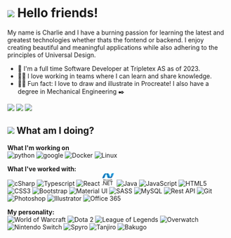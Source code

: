 <h1><img src = "https://raw.githubusercontent.com/MartinHeinz/MartinHeinz/master/wave.gif" width =50> Hello friends!  </h1>
<p align='center'>
 
My name is Charlie and I have a burning passion for learning the latest and greatest technologies whether thats the fontend or backend. I enjoy creating beautiful and meaningful applications while also adhering to the principles of Universal Design. 

- 💼 I'm a full time Software Developer at Tripletex AS as of 2023. 
- 👯‍♂️ I love working in teams where I can learn and share knowledge.
- 🧑‍🎨 Fun fact: I love to draw and illustrate in Procreate! I also have a degree in Mechanical Engineering ✒️


![](https://github-profile-summary-cards.vercel.app/api/cards/profile-details?username=gitlyx&theme=vue)
![](https://github-profile-summary-cards.vercel.app/api/cards/repos-per-language?username=gitlyx&theme=vue)
![](https://github-profile-summary-cards.vercel.app/api/cards/most-commit-language?username=gitlyx&theme=vue)

## <img src = "https://media2.giphy.com/media/QssGEmpkyEOhBCb7e1/giphy.gif?cid=ecf05e47a0n3gi1bfqntqmob8g9aid1oyj2wr3ds3mg700bl&rid=giphy.gif" width = 25> What am I doing?

**What I'm working on**
</br>
<img alt="python" src="https://img.icons8.com/dusk/30/000000/python.png"/>
<img alt="google" src="https://img.icons8.com/office/30/000000/google-logo.png"/>
<img alt="Docker" src="https://img.icons8.com/color/30/000000/docker.png"/>
<img alt="Linux" src="https://img.icons8.com/color/30/000000/linux--v2.png"/>

 
**What I've worked with:**
</br>
<img alt="cSharp" src="https://img.icons8.com/color/30/000000/c-sharp-logo-2.png"/>
<img alt="Typescript" src="https://img.icons8.com/material-sharp/30/4a90e2/typescript.png"/>
<img alt="React" src="https://img.icons8.com/color/30/000000/react-native.png"/>
<img alt="dotnet" width="30" src="https://raw.githubusercontent.com/devicons/devicon/master/icons/dot-net/dot-net-original-wordmark.svg"/>
<img alt="Java" src="https://img.icons8.com/color/30/000000/java-coffee-cup-logo.png" />
<img alt="JavaScript" src="https://img.icons8.com/color/30/000000/javascript.png" />
<img alt="HTML5" src="https://img.icons8.com/color/30/000000/html-5.png" />
<img alt="CSS3" src="https://img.icons8.com/color/30/000000/css3.png" />
<img alt="Bootstrap" src="https://img.icons8.com/color/30/000000/bootstrap.png"/>
<img alt="Material UI" src="https://img.icons8.com/color/30/000000/material-ui.png"/>
<img alt="SASS" src="https://img.icons8.com/color/30/000000/sass.png"/>
<img alt="MySQL" src="https://img.icons8.com/color/30/000000/mysql.png"/>
<img alt="Rest API" src="https://img.icons8.com/color/30/000000/rest-api.png" />
<img alt="Git" src="https://img.icons8.com/color/30/000000/git.png" />
<img alt="Photoshop" src="https://img.icons8.com/color/30/000000/adobe-photoshop.png"/>
<img alt="Illustrator" src="https://img.icons8.com/color/30/000000/adobe-illustrator.png"/>
<img alt="Office 365"  src="https://img.icons8.com/color/30/4a90e2/office-365.png"/>


**My personality:**
</br>
<img alt="World of Warcraft"  src="https://img.icons8.com/color/30/4a90e2/world-of-warcraft.png"/>
<img alt="Dota 2" src="https://img.icons8.com/color/30/4a90e2/dota.png"/>
<img alt="League of Legends"  src="https://img.icons8.com/plasticine/30/4a90e2/league-of-legends.png"/>
<img alt="Overwatch" src="https://img.icons8.com/color/30/000000/overwatch--v1.png"/>
<img alt="Nintendo Switch"  src="https://img.icons8.com/color/30/4a90e2/nintendo-switch.png"/>
<img alt="Spyro" src="https://img.icons8.com/color/30/000000/spyro.png"/>
<img alt="Tanjiro" src="https://img.icons8.com/color/30/000000/tanjiro-kamado.png"/>
<img alt="Bakugo" src="https://img.icons8.com/color/30/000000/Bakugou.png"/>



